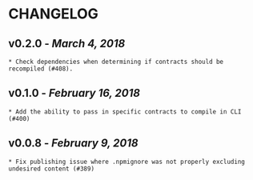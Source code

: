 # CHANGELOG

## v0.2.0 - _March 4, 2018_

    * Check dependencies when determining if contracts should be recompiled (#408).

## v0.1.0 - _February 16, 2018_

    * Add the ability to pass in specific contracts to compile in CLI (#400)

## v0.0.8 - _February 9, 2018_

    * Fix publishing issue where .npmignore was not properly excluding undesired content (#389)
